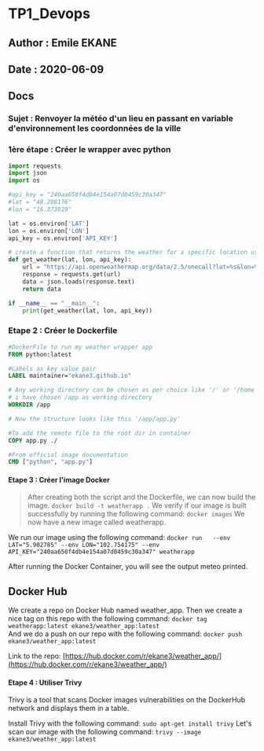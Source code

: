 # TP1_Devops
## Author : Emile EKANE
## Date : 2020-06-09

## Docs
### Sujet : Renvoyer la météo d'un lieu en passant en variable d'environnement les coordonnées de la ville  

### 1ère étape : Créer le wrapper avec python
```python
import requests
import json
import os

#api_key = "240aa650f4db4e154a07d0459c30a347"
#lat = "48.208176"
#lon = "16.373819"

lat = os.environ['LAT']
lon = os.environ['LON']
api_key = os.environ['API_KEY']

# create a function that returns the weather for a specific location using env lat and lon
def get_weather(lat, lon, api_key):
    url = "https://api.openweathermap.org/data/2.5/onecall?lat=%s&lon=%s&appid=%s&units=metric" % (lat, lon, api_key)
    response = requests.get(url)
    data = json.loads(response.text)
    return data

if __name__ == "__main__":
    print(get_weather(lat, lon, api_key))
```

### Etape 2 : Créer le Dockerfile
```dockerfile
#DockerFile to run my weather wrapper app
FROM python:latest

#Labels as key value pair
LABEL maintainer="ekane3.github.io"

# Any working directory can be chosen as per choice like '/' or '/home' etc
# i have chosen /app as working directory
WORKDIR /app

# Now the structure looks like this '/app/app.py'

#To add the remote file to the root dir in container
COPY app.py ./

#From official image documentation
CMD ["python", "app.py"]
```	
#### Etape 3 : Créer l'image Docker
> After creating  both the script and the Dockerfile, we can now build the image.
     `docker build -t weatherapp .`
We verify if our image is built successfully by running the following command:
        `docker images`
We now have a new image called weatherapp.

We run our image using the following command:
        `docker run  
--env LAT="5.902785" --env LON="102.754175" --env API_KEY="240aa650f4db4e154a07d0459c30a347" weatherapp`  


After running the Docker Container, you will see the output meteo printed.

## Docker Hub

We create a repo on Docker Hub named weather_app.
Then we create a nice tag on this repo with the following command:
        `docker tag weatherapp:latest ekane3/weather_app:latest`  
And we do a push on our repo with the following command:
        `docker push ekane3/weather_app:latest`  

Link to the repo: [https://hub.docker.com/r/ekane3/weather_app/](https://hub.docker.com/r/ekane3/weather_app/)

#### Etape 4 : Utiliser Trivy 

Trivy is a tool that scans Docker images vulnerabilities on the DockerHub network and displays them in a table.

Install Trivy with the following command:
        `sudo apt-get install trivy`
Let's scan our image with the following command:
        `trivy --image ekane3/weather_app:latest`